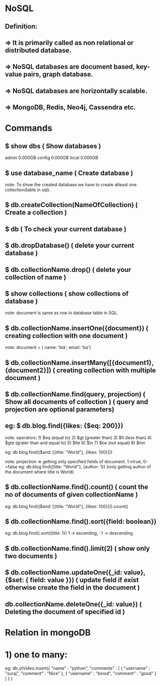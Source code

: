 # NoSQL
## Definition:
## => It is primarily called as non relational or distributed database.

## => NoSQL databases are document based, key-value pairs, graph database.

## => NoSQL databases are horizontally scalable.

## => MongoDB, Redis, Neo4j, Cassendra etc.

# Commands

## $ show dbs   ( Show databases )
admin   0.000GB
config  0.000GB
local   0.000GB

## $ use database_name  ( Create database ) 
note: To show the created database we have to create atleast one collection(table in sql).

## $ db.createCollection(NameOfCollection)       ( Create a collection )

## $ db   ( To check your current database )

## $ db.dropDatabase()  ( delete your current database )

## $ db.collectionName.drop()   ( delete your collection of name )

## $ show collections  ( show collections of database )

note: document is same as row in database table in SQL.

## $ db.collectionName.insertOne({document})   ( creating collection with one document )
note: document = { name: 'bla', email: 'ba'}

## $ db.collectionName.insertMany([{document1}, {document2}])   ( creating collection with multiple document )

## $ db.collectionName.find(query, projection)     ( Show all documents of collection ) ( query and projection are optional parameters)

## eg: $ db.blog.find({likes: {$eq: 200}})

note: operators:
    1) $eq (equal to)
    2) $gt (greater than)
    3) $lt (less than)
    4) $gte (grater than and equal to)
    5) $lte
    6) $in
    7) $ne (not equal)
    8) $nin

eg: db.blog.find({$and: [{title: "World"}, {likes: 100}]})

note: projection => getting only specified fields of document. 1->true, 0->false
eg: db.blog.find({title: "World"}, {author: 1}) (only getting author of the document where title is World)

## $ db.collectionName.find().count()  ( count the no of documents of given collectionName )
eg: db.blog.find({$and: [{title: "World"}, {likes: 100}]}).count()

## $ db.collectionName.find().sort({field: boolean})
eg: db.blog.find().sort({title: 1})  1 -> ascending, -1 -> descending

## $ db.collectionName.find().limit(2)  ( show only two documents )

## $ db.collectionName.updateOne({_id: value}, {$set: { field: value }})  ( update field if exist otherwise create the field in the document )

## db.collectionName.deleteOne({_id: value})  ( Deleting the document of specified id )


# Relation in mongoDB

# 1) one to many:
eg: db.ytVideo.insert({
            "name" : "python",
            "comments" : [
                {
                    "username" : "suraj",
                    "comment" : "Nice"
                },
                {
                    "username" : "binod",
                    "comment" : "good"
                }
            ]
     }
)










